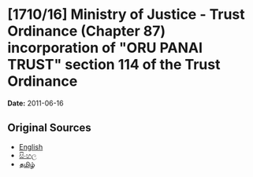 # [1710/16] Ministry of Justice - Trust Ordinance (Chapter 87) incorporation of "ORU PANAI TRUST" section 114 of the Trust Ordinance

**Date:** 2011-06-16

## Original Sources

- [English](https://documents.gov.lk/view/extra-gazettes/2011/6/1710-16_E.pdf)
- [සිංහල](https://documents.gov.lk/view/extra-gazettes/2011/6/1710-16_S.pdf)
- [தமிழ்](https://documents.gov.lk/view/extra-gazettes/2011/6/1710-16_T.pdf)
